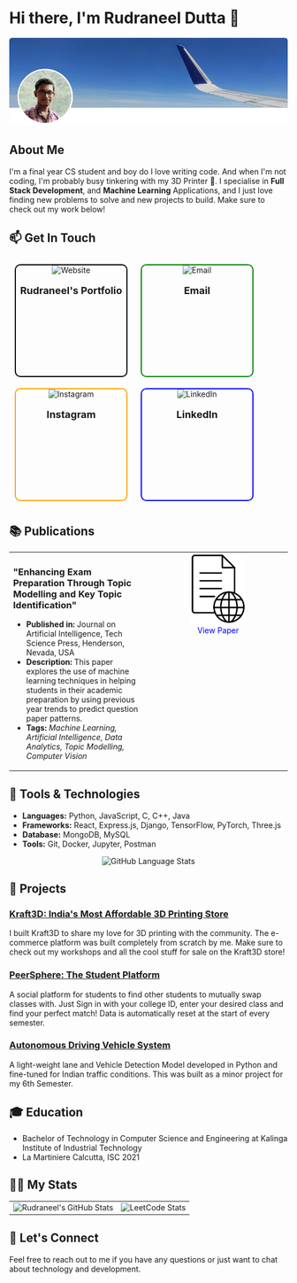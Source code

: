 # Hi there, I'm Rudraneel Dutta 👋

![Profile Picture](https://github.com/rudyoactiv/rudyoactiv/blob/main/header.png)

## About Me

I'm a final year CS student and boy do I love writing code. And when I'm not coding, I'm probably busy tinkering with my 3D Printer 🚀.
I specialise in **Full Stack Development**, and **Machine Learning** Applications, and I just love finding new problems to solve and new projects to build. Make sure to check out my work below!

## 📫 Get In Touch


<p align="center">
  <a href="https://rudraneel.netlify.app/" style="text-decoration: none;">
    <div style="width: 200px; height: 200px; display: inline-block; margin: 10px; text-align: center; border: 2px solid black; border-radius: 10px;">
      <img src="path/to/website.jpg" alt="Website" style="width: 100%; height: 60%; object-fit: cover;"/>
      <p style="font-size: 18px; font-weight: bold;">Rudraneel's Portfolio</p>
    </div>
  </a>
  
  <a href="mailto:its.rudraneel@gmail.com" style="text-decoration: none;">
    <div style="width: 200px; height: 200px; display: inline-block; margin: 10px; text-align: center; border: 2px solid green; border-radius: 10px;">
      <img src="path/to/email.jpg" alt="Email" style="width: 100%; height: 60%; object-fit: cover;"/>
      <p style="font-size: 18px; font-weight: bold;">Email</p>
    </div>
  </a>
  
  <a href="https://www.instagram.com/kraft3d_byrudy/" style="text-decoration: none;">
    <div style="width: 200px; height: 200px; display: inline-block; margin: 10px; text-align: center; border: 2px solid orange; border-radius: 10px;">
      <img src="path/to/instagram.jpg" alt="Instagram" style="width: 100%; height: 60%; object-fit: cover;"/>
      <p style="font-size: 18px; font-weight: bold;">Instagram</p>
    </div>
  </a>
  
  <a href="https://www.linkedin.com/in/its-rudraneel/" style="text-decoration: none;">
    <div style="width: 200px; height: 200px; display: inline-block; margin: 10px; text-align: center; border: 2px solid blue; border-radius: 10px;">
      <img src="path/to/linkedin.jpg" alt="LinkedIn" style="width: 100%; height: 60%; object-fit: cover;"/>
      <p style="font-size: 18px; font-weight: bold;">LinkedIn</p>
    </div>
  </a>
</p>

## 📚 Publications

<table style="width: 100%;">
  <tr>
    <td style="width: 50%; vertical-align: top;">
      <h3>"Enhancing Exam Preparation Through Topic Modelling and Key Topic Identification"</h3>
      <ul>
        <li><strong>Published in:</strong> Journal on Artificial Intelligence, Tech Science Press, Henderson, Nevada, USA</li>
        <li><strong>Description:</strong> This paper explores the use of machine learning techniques in helping students in their academic preparation by using previous year trends to predict question paper patterns.</li>
        <li><strong>Tags:</strong> <em>Machine Learning, Artificial Intelligence, Data Analytics, Topic Modelling, Computer Vision</em></li>
      </ul>
    </td>
<td style="width: 50%; vertical-align: top; text-align: center;">
<a href="https://doi.org/10.32604/jai.2024.050706">
  <img src="https://github.com/rudyoactiv/rudyoactiv/blob/main/viewdoc.jpg" alt="Publication Image" style="width: 100px; height: auto;">
</a>
<br>
<span style="color: blue;">View Paper</span>
</td>
  </tr>
</table>

## 🔧 Tools & Technologies

- **Languages:** Python, JavaScript, C, C++, Java
- **Frameworks:** React, Express.js, Django, TensorFlow, PyTorch, Three.js
- **Database:** MongoDB, MySQL
- **Tools:** Git, Docker, Jupyter, Postman

<!-- GitHub Stats Widget -->
<p align="center">
      <img src="https://github-readme-stats.vercel.app/api/top-langs/?username=rudyoactiv&layout=donut&size_weight=0.5&count_weight=1" alt="GitHub Language Stats">
</p>


## 🚀 Projects

### [Kraft3D: India's Most Affordable 3D Printing Store](https://kraft3d.netlify.app/)

I built Kraft3D to share my love for 3D printing with the community. The e-commerce platform was built completely from scratch by me. Make sure to check out my workshops and all the cool stuff for sale on the Kraft3D store!

### [PeerSphere: The Student Platform](https://peersphere.netlify.app/)

A social platform for students to find other students to mutually swap classes with. Just Sign in with your college ID, enter your desired class and find your perfect match! Data is automatically reset at the start of every semester.

### [Autonomous Driving Vehicle System](https://github.com/rudyoactiv/autonomous-driving)

A light-weight lane and Vehicle Detection Model developed in Python and fine-tuned for Indian traffic conditions. This was built as a minor project for my 6th Semester.

## 🎓 Education

- Bachelor of Technology in Computer Science and Engineering at Kalinga Institute of Industrial Technology
- La Martiniere Calcutta, ISC 2021

## 🧑‍💻 My Stats

<table>
  <tr>
    <td>
      <img src="https://github-readme-stats.vercel.app/api?username=rudyoactiv&show_icons=true&hide_title=true&count_private=true&hide=prs&theme=radical" alt="Rudraneel's GitHub Stats">
    </td>
    <td>
      <img src="https://leetcard.jacoblin.cool/Rudyoactiv" alt="LeetCode Stats">
    </td>
  </tr>
</table>

## 💬 Let's Connect

Feel free to reach out to me if you have any questions or just want to chat about technology and development.
